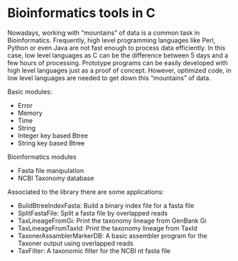 # Bioinformatics tools in C

Nowadays, working with “mountains” of data is a common task in Bioinformatics. Frequently, high level programming languages like Perl, Python or even Java are not fast enough to process data efficiently. In this case, low level languages as C can be the difference between 5 days and a few hours of processing. Prototype programs can be easily developed with high level languages just as a proof of concept. However, optimized code, in low level languages are needed to get down this “mountains” of data.

Basic modules:

  * Error
  * Memory
  * Time
  * String
  * Integer key based Btree
  * String key based Btree

Bioinformatics modules

  * Fasta file manipulation
  * NCBI Taxonomy database

Associated to the library there are some applications:

  * BuildBtreeIndexFasta: Build a binary index file for a fasta file
  * SplitFastaFile: Split a fasta file by overlapped reads
  * TaxLineageFromGi: Print the taxonomy lineage from GenBank Gi
  * TaxLineageFromTaxId: Print the taxonomy lineage from TaxId
  * TaxonerAssamblerMarkerDB: A basic assembler program for the Taxoner output using overlapped reads
  * TaxFilter: A taxonomic filter for the NCBI nt fasta file





